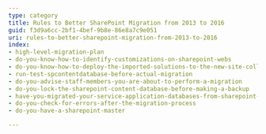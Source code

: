 ```yaml
---
type: category
title: Rules to Better SharePoint Migration from 2013 to 2016
guid: f3d9a6cc-2bf1-4bef-9b8e-86e8a7c9e051
uri: rules-to-better-sharepoint-migration-from-2013-to-2016
index:
- high-level-migration-plan
- do-you-know-how-to-identify-customizations-on-sharepoint-webs
- do-you-know-how-to-deploy-the-imported-solutions-to-the-new-site-collection
- run-test-spcontentdatabase-before-actual-migration
- do-you-advise-staff-members-you-are-about-to-perform-a-migration
- do-you-lock-the-sharepoint-content-database-before-making-a-backup
- have-you-migrated-your-service-application-databases-from-sharepoint-2010-to-2013
- do-you-check-for-errors-after-the-migration-process
- do-you-have-a-sharepoint-master

---
```



